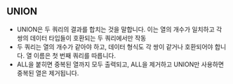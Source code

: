 ## UNION
 - UNION은 두 쿼리의 결과를 합치는 것을 말합니다. 이는 열의 개수가 일치하고 각 쌍의 데이터 타입들이 호환되는 두 쿼리에서만 작동
 - 두 쿼리는 열의 개수가 같아야 하고, 데이터 형식도 각 쌍이 같거나 호환되어야 합니다. 열 이름은 첫 번째 쿼리를 따릅니다.
 - ALL을 붙히면 중복된 열까지 모두 출력되고, ALL을 제거하고 UNION만 사용하면 중복된 열은 제거됩니다.
